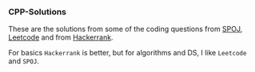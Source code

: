 ### CPP-Solutions

These are the solutions from some of the coding questions from [SPOJ](https://www.spoj.com/problems/classical/), [Leetcode](https://leetcode.com) and from [Hackerrank](https://hackerrank.com).

For basics `Hackerrank` is better, but for algorithms and DS, I like `Leetcode` and `SPOJ`.